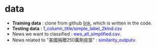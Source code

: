 # data 
* **Training data** : clone from github [link](https://github.com/wshuyi/demo-chinese-text-classification-lstm-keras.git), which is written in the code.
* **Testing data** : <span style="color:blue">1_column_title/simple_label_2kind.csv</span>
* News we want to classified :  <span style="color:blue"> ews_all_simplified.csv</span>.
* News related to "美國捐贈250萬劑疫苗" :  <span style="color:blue"> similarity_outputv</span>.